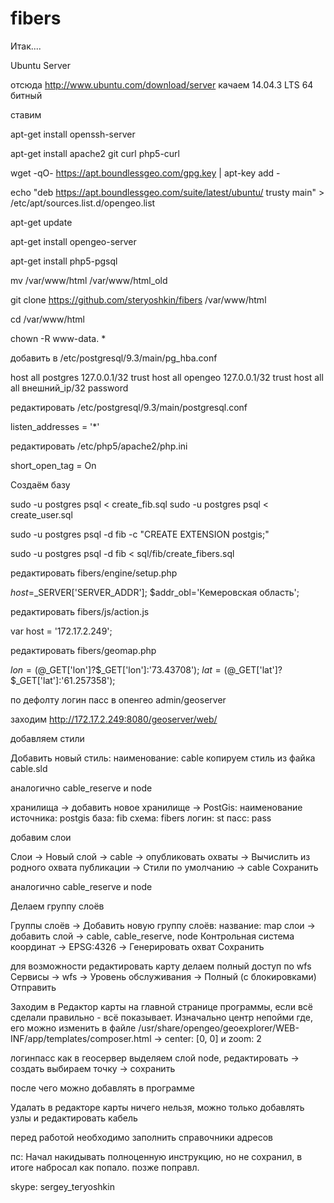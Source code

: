 # fibers

Итак....

Ubuntu Server

отсюда http://www.ubuntu.com/download/server качаем 14.04.3 LTS 64 битный

ставим

apt-get install openssh-server

apt-get install apache2 git curl php5-curl


wget -qO- https://apt.boundlessgeo.com/gpg.key | apt-key add -

echo "deb https://apt.boundlessgeo.com/suite/latest/ubuntu/ trusty main" > /etc/apt/sources.list.d/opengeo.list

apt-get update


apt-get install opengeo-server


apt-get install php5-pgsql


mv /var/www/html /var/www/html_old

git clone https://github.com/steryoshkin/fibers /var/www/html

cd /var/www/html

chown -R www-data. *


добавить в /etc/postgresql/9.3/main/pg_hba.conf

host    all             postgres        127.0.0.1/32            trust
host    all             opengeo         127.0.0.1/32            trust
host    all             all             внешний_ip/32         password

редактировать /etc/postgresql/9.3/main/postgresql.conf

listen_addresses = '*'

редактировать /etc/php5/apache2/php.ini

short_open_tag = On

Создаём базу

sudo -u postgres psql < create_fib.sql
sudo -u postgres psql < create_user.sql

sudo -u postgres psql -d fib -с "CREATE EXTENSION postgis;"

sudo -u postgres psql -d fib < sql/fib/create_fibers.sql

редактировать fibers/engine/setup.php

$host=$_SERVER['SERVER_ADDR'];
$addr_obl='Кемеровская область';

редактировать fibers/js/action.js

var host = '172.17.2.249';


редактировать fibers/geomap.php

$lon=(@$_GET['lon']?$_GET['lon']:'73.43708');
$lat=(@$_GET['lat']?$_GET['lat']:'61.257358');


по дефолту логин пасс в опенгео admin/geoserver

заходим http://172.17.2.249:8080/geoserver/web/

добавляем стили

Добавить новый стиль:
наименование: cable
копируем стиль из файка cable.sld

аналогично cable_reserve и node

хранилища -> добавить новое хранилище -> PostGis:
наименование источника: postgis
база: fib
схема: fibers
логин: st
пасс: pass

добавим слои

Слои -> Новый слой -> cable -> опубликовать
охваты -> Вычислить из родного охвата
публикации -> Стили по умолчанию -> cable
Сохранить

аналогично cable_reserve и node

Делаем группу слоёв

Группы слоёв -> Добавить новую группу слоёв:
название: map
слои -> добавить слой -> cable, cable_reserve, node
Контрольная система координат -> EPSG:4326 -> Генерировать охват
Сохранить

для возможности редактировать карту делаем полный доступ по wfs
Сервисы -> wfs -> Уровень обслуживания -> Полный (с блокировками)
Отправить

Заходим в Редактор карты на главной странице программы, если всё сделали правильно - всё показывает.
Изначально центр непойми где, его можно изменить в файле /usr/share/opengeo/geoexplorer/WEB-INF/app/templates/composer.html -> center: [0, 0] и zoom: 2

логинпасс как в геосервер
выделяем слой node, редактировать -> создать
выбираем точку -> сохранить

после чего можно добавлять в программе

Удалать в редакторе карты ничего нельзя, можно только добавлять узлы и редактировать кабель

перед работой необходимо заполнить справочники адресов

пс: Начал накидывать полноценную инструкцию, но не сохранил, в итоге набросал как попало. позже поправл.

skype: sergey_teryoshkin